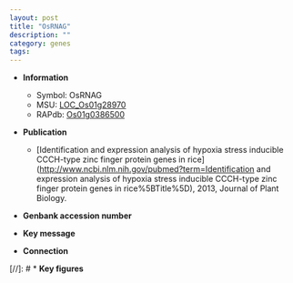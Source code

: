 ```yaml
---
layout: post
title: "OsRNAG"
description: ""
category: genes
tags: 
---
```


* **Information**  
    + Symbol: OsRNAG  
    + MSU: [LOC_Os01g28970](http://rice.uga.edu/cgi-bin/ORF_infopage.cgi?orf=LOC_Os01g28970)  
    + RAPdb: [Os01g0386500](https://rapdb.dna.affrc.go.jp/locus/?name=Os01g0386500)  

* **Publication**  
    + [Identification and expression analysis of hypoxia stress inducible CCCH-type zinc finger protein genes in rice](http://www.ncbi.nlm.nih.gov/pubmed?term=Identification and expression analysis of hypoxia stress inducible CCCH-type zinc finger protein genes in rice%5BTitle%5D), 2013, Journal of Plant Biology.

* **Genbank accession number**  

* **Key message**  

* **Connection**  

[//]: # * **Key figures**  


